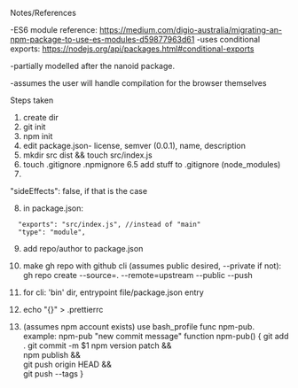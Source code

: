 Notes/References

-ES6 module reference: https://medium.com/digio-australia/migrating-an-npm-package-to-use-es-modules-d59877963d61
-uses conditional exports: https://nodejs.org/api/packages.html#conditional-exports

-partially modelled after the nanoid package.

-assumes the user will handle compilation for the browser themselves

Steps taken
1. create dir
2. git init
3. npm init
4. edit package.json- license, semver (0.0.1), name, description
5. mkdir src dist && touch src/index.js
6. touch .gitignore .npmignore
6.5 add stuff to .gitignore (node_modules)
7.  

  "sideEffects": false, if that is the case

8. in package.json:
```
  "exports": "src/index.js", //instead of "main"
  "type": "module",
```
9. add repo/author to package.json 
10. make gh repo with github cli (assumes public desired, --private if not):
gh repo create --source=. --remote=upstream --public --push

11. for cli: 'bin' dir, entrypoint file/package.json entry
12.  echo "{}" > .prettierrc
13. (assumes npm account exists) use bash_profile func npm-pub. example: npm-pub "new commit message"
function npm-pub() {
git add .
git commit -m $1
 npm version patch && \
 npm publish && \
 git push origin HEAD && \
 git push --tags
}
